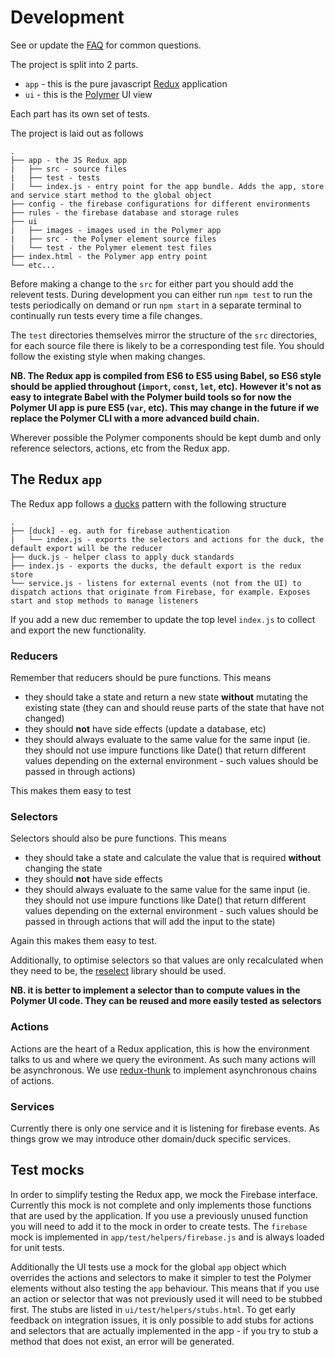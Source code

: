 # Development

See or update the [FAQ](./FAQ.md) for common questions.

The project is split into 2 parts.

- `app` - this is the pure javascript [Redux](http://redux.js.org/) application
- `ui` - this is the [Polymer](https://www.polymer-project.org/1.0/) UI view

Each part has its own set of tests.

The project is laid out as follows

```
.
├── app - the JS Redux app
|   ├── src - source files
|   ├── test - tests
|   └── index.js - entry point for the app bundle. Adds the app, store and service start method to the global object
├── config - the firebase configurations for different environments
├── rules - the firebase database and storage rules
├── ui
|   ├── images - images used in the Polymer app
|   ├── src - the Polymer element source files
|   └── test - the Polymer element test files
├── index.html - the Polymer app entry point
└── etc...
```

Before making a change to the `src` for either part you should add the relevent tests. During development you can either run `npm test` to run the tests periodically on demand or run `npm start` in a separate terminal to continually run tests every time a file changes.

The `test` directories themselves mirror the structure of the `src` directories, for each source file there is likely to be a corresponding test file. You should follow the existing style when making changes.

**NB. The Redux app is compiled from ES6 to ES5 using Babel, so ES6 style should be applied throughout (`import`, `const`, `let`, etc). However it's not as easy to integrate Babel with the Polymer build tools so for now the Polymer UI app is pure ES5 (`var`, etc). This may change in the future if we replace the Polymer CLI with a more advanced build chain.**

Wherever possible the Polymer components should be kept dumb and only reference selectors, actions, etc from the Redux app.

## The Redux `app`

The Redux app follows a [ducks](https://github.com/erikras/ducks-modular-redux) pattern with the following structure

```
.
├── [duck] - eg. auth for firebase authentication
|   └── index.js - exports the selectors and actions for the duck, the default export will be the reducer
├── duck.js - helper class to apply duck standards
├── index.js - exports the ducks, the default export is the redux store
└── service.js - listens for external events (not from the UI) to dispatch actions that originate from Firebase, for example. Exposes start and stop methods to manage listeners
```

If you add a new duc remember to update the top level `index.js` to collect and export the new functionality.

### Reducers

Remember that reducers should be pure functions. This means

- they should take a state and return a new state **without** mutating the existing state (they can and should reuse parts of the state that have not changed)
- they should **not** have side effects (update a database, etc)
- they should always evaluate to the same value for the same input (ie. they should not use impure functions like Date() that return different values depending on the external environment - such values should be passed in through actions)

This makes them easy to test

### Selectors

Selectors should also be pure functions. This means

- they should take a state and calculate the value that is required **without** changing the state
- they should **not** have side effects
- they should always evaluate to the same value for the same input (ie. they should not use impure functions like Date() that return different values depending on the external environment - such values should be passed in through actions that will add the input to the state)

Again this makes them easy to test.

Additionally, to optimise selectors so that values are only recalculated when they need to be, the [reselect](https://github.com/reactjs/reselect) library should be used.

**NB. it is better to implement a selector than to compute values in the Polymer UI code. They can be reused and more easily tested as selectors**

### Actions

Actions are the heart of a Redux application, this is how the environment talks to us and where we query the evironment. As such many actions will be asynchronous. We use [redux-thunk](https://github.com/gaearon/redux-thunk) to implement asynchronous chains of actions.

### Services

Currently there is only one service and it is listening for firebase events. As things grow we may introduce other domain/duck specific services.

## Test mocks

In order to simplify testing the Redux app, we mock the Firebase interface. Currently this mock is not complete and only implements those functions that are used by the application. If you use a previously unused function you will need to add it to the mock in order to create tests. The `firebase` mock is implemented in `app/test/helpers/firebase.js` and is always loaded for unit tests.

Additionally the UI tests use a mock for the global `app` object which overrides the actions and selectors to make it simpler to test the Polymer elements without also testing the `app` behaviour. This means that if you use an action or selector that was not previously used it will need to be stubbed first. The stubs are listed in `ui/test/helpers/stubs.html`. To get early feedback on integration issues, it is only possible to add stubs for actions and selectors that are actually implemented in the app - if you try to stub a method that does not exist, an error will be generated.
